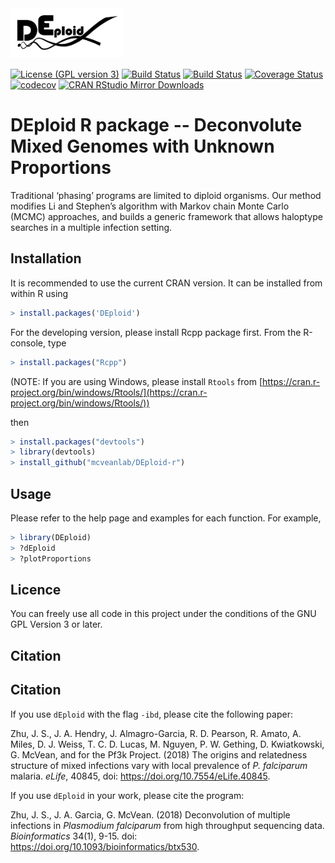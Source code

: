 <img src="inst/extdata/deploid.png" width="180">

[![License (GPL version 3)](https://img.shields.io/badge/license-GPL%20version%203-brightgreen.svg)](http://opensource.org/licenses/GPL-3.0)
[![Build Status](https://travis-ci.org/DEploid-dev/DEploid-r.svg?branch=master)](https://travis-ci.org/DEploid-dev/DEploid-r)
[![Build Status](https://ci.appveyor.com/api/projects/status/hi1nq97d5l68qs4r?svg=true)](https://ci.appveyor.com/project/shajoezhu/deploid-r)
[![Coverage Status](https://coveralls.io/repos/github/DEploid-dev/DEploid-r/badge.svg?branch=master)](https://coveralls.io/github/DEploid-dev/DEploid-r?branch=master)
[![codecov](https://codecov.io/gh/DEploid-dev/DEploid-r/branch/master/graph/badge.svg)](https://codecov.io/gh/DEploid-dev/DEploid-r)
[![CRAN RStudio Mirror Downloads](http://cranlogs.r-pkg.org/badges/DEploid)](https://cran.r-project.org/package=DEploid)

DEploid R package -- Deconvolute Mixed Genomes with Unknown Proportions
=================

Traditional ‘phasing’ programs are limited to diploid organisms. Our method modifies Li and Stephen’s algorithm with Markov chain Monte Carlo (MCMC) approaches, and builds a generic framework that allows haloptype searches in a multiple infection setting.


Installation
------------

It is recommended to use the current CRAN version. It can be installed from within R using

```R
> install.packages('DEploid')
```

For the developing version, please install Rcpp package first. From the R-console, type

```R
> install.packages("Rcpp")
```

(NOTE: If you are using Windows, please install `Rtools` from [https://cran.r-project.org/bin/windows/Rtools/](https://cran.r-project.org/bin/windows/Rtools/))

then

```R
> install.packages("devtools")
> library(devtools)
> install_github("mcveanlab/DEploid-r")
```

Usage
-----

Please refer to the help page and examples for each function. For example,
```R
> library(DEploid)
> ?dEploid
> ?plotProportions
```

Licence
-------

You can freely use all code in this project under the conditions of the GNU GPL Version 3 or later.


Citation
--------

Citation
--------

If you use `dEploid` with the flag `-ibd`, please cite the following paper:

Zhu, J. S., J. A. Hendry, J. Almagro-Garcia, R. D. Pearson, R. Amato, A. Miles, D. J. Weiss, T. C. D. Lucas, M. Nguyen, P. W. Gething, D. Kwiatkowski, G. McVean, and for the Pf3k Project. (2018) The origins and relatedness structure of mixed infections vary with local prevalence of *P. falciparum* malaria. *eLife*, 40845, doi: https://doi.org/10.7554/eLife.40845.


If you use `dEploid` in your work, please cite the program:

Zhu, J. S., J. A. Garcia, G. McVean. (2018) Deconvolution of multiple infections in *Plasmodium falciparum* from high throughput sequencing data. *Bioinformatics* 34(1), 9-15. doi: https://doi.org/10.1093/bioinformatics/btx530.
